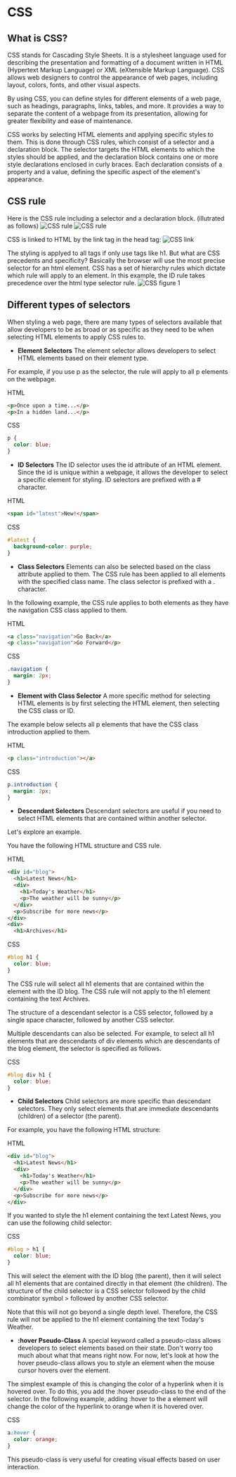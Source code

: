 # CSS
## What is CSS?
CSS stands for Cascading Style Sheets. It is a stylesheet language used for describing the presentation and formatting of a document written in HTML (Hypertext Markup Language) or XML (eXtensible Markup Language). CSS allows web designers to control the appearance of web pages, including layout, colors, fonts, and other visual aspects.

By using CSS, you can define styles for different elements of a web page, such as headings, paragraphs, links, tables, and more. It provides a way to separate the content of a webpage from its presentation, allowing for greater flexibility and ease of maintenance.

CSS works by selecting HTML elements and applying specific styles to them. This is done through CSS rules, which consist of a selector and a declaration block. The selector targets the HTML elements to which the styles should be applied, and the declaration block contains one or more style declarations enclosed in curly braces. Each declaration consists of a property and a value, defining the specific aspect of the element's appearance.

## CSS rule
Here is the CSS rule including a selector and a declaration block. (illutrated as follows)
![CSS rule](fig/CSS%20rule.png)
![CSS rule](fig/CSS%20property%20and%20value.png)

CSS is linked to HTML by the link tag in the head tag:
![CSS link](fig/CSS%20link.png)

The styling is applyed to all tags if only use tags like h1. But what are CSS precedents and specificity? Basically the browser will use the most precise selector for an html element. CSS has a set of hierarchy rules which dictate which rule will apply to an element. In this example, the ID rule takes precedence over the html type selector rule. 
![CSS figure 1](fig/CSS%20f1.png)

## Different types of selectors
When styling a web page, there are many types of selectors available that allow developers to be as broad or as specific as they need to be when selecting HTML elements to apply CSS rules to.

- **Element Selectors**
The element selector allows developers to select HTML elements based on their element type.

For example, if you use p as the selector, the rule will apply to all p elements on the webpage.

HTML
```html
<p>Once upon a time...</p>
<p>In a hidden land...</p>
```
CSS
```css
p { 
  color: blue; 
}
```

- **ID Selectors**
The ID selector uses the id attribute of an HTML element. Since the id is unique within a webpage, it allows the developer to select a specific element for styling. ID selectors are prefixed with a # character.

HTML
```html
<span id="latest">New!</span>
```
CSS
```css
#latest { 
  background-color: purple; 
}
```

- **Class Selectors**
Elements can also be selected based on the class attribute applied to them. The CSS rule has been applied to all elements with the specified class name. The class selector is prefixed with a . character.

In the following example, the CSS rule applies to both elements as they have the navigation CSS class applied to them.

HTML
```html
<a class="navigation">Go Back</a>
<p class="navigation">Go Forward</p>
```
CSS

```css
.navigation { 
  margin: 2px;
}
```

- **Element with Class Selector**
A more specific method for selecting HTML elements is by first selecting the HTML element, then selecting the CSS class or ID.

The example below selects all p elements that have the CSS class introduction applied to them.

HTML
```html
<p class="introduction"></a>
```

CSS
```css
p.introduction { 
  margin: 2px;
}
```

- **Descendant Selectors**
Descendant selectors are useful if you need to select HTML elements that are contained within another selector.

Let's explore an example.

You have the following HTML structure and CSS rule.

HTML

```html
<div id="blog">
  <h1>Latest News</h1>
  <div>
    <h1>Today's Weather</h1>
    <p>The weather will be sunny</p>
  </div>
  <p>Subscribe for more news</p>
</div>
<div>
  <h1>Archives</h1>
```
CSS
```css
#blog h1 {
  color: blue;
}
```

The CSS rule will select all h1 elements that are contained within the element with the ID blog. The CSS rule will not apply to the h1 element containing the text Archives.

The structure of a descendant selector is a CSS selector, followed by a single space character, followed by another CSS selector.

Multiple descendants can also be selected. For example, to select all h1 elements that are descendants of div elements which are descendants of the blog element, the selector is specified as follows.

CSS

```css
#blog div h1 {
  color: blue;
}
```

- **Child Selectors**
Child selectors are more specific than descendant selectors. They only select elements that are immediate descendants (children) of a selector (the parent).

For example, you have the following HTML structure:

HTML
```html
<div id="blog">
  <h1>Latest News</h1>
  <div>
    <h1>Today's Weather</h1>
    <p>The weather will be sunny</p>
  </div>
  <p>Subscribe for more news</p>
</div>
```
If you wanted to style the h1 element containing the text Latest News, you can use the following child selector:

CSS
```css
#blog > h1 {
  color: blue;
}
```
This will select the element with the ID blog (the parent), then it will select all h1 elements that are contained directly in that element (the children). The structure of the child selector is a CSS selector followed by the child combinator symbol > followed by another CSS selector.

Note that this will not go beyond a single depth level. Therefore, the CSS rule will not be applied to the h1 element containing the text Today's Weather.

- **:hover Pseudo-Class**
A special keyword called a pseudo-class allows developers to select elements based on their state. Don't worry too much about what that means right now. For now, let's look at how the hover pseudo-class allows you to style an element when the mouse cursor hovers over the element.

The simplest example of this is changing the color of a hyperlink when it is hovered over. To do this, you add the :hover pseudo-class to the end of the selector. In the following example, adding :hover  to the a element will change the color of the hyperlink to orange when it is hovered over.

CSS
```css
a:hover {
  color: orange;
}
```
This pseudo-class is very useful for creating visual effects based on user interaction.
